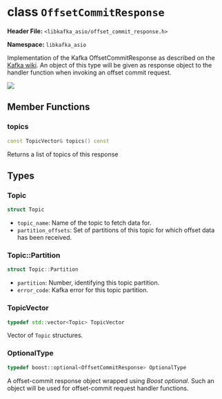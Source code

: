 
class `OffsetCommitResponse`
============================

**Header File:** `<libkafka_asio/offset_commit_response.h>`

**Namespace:** `libkafka_asio`

Implementation of the Kafka OffsetCommitResponse as described on the 
[Kafka wiki](https://cwiki.apache.org/confluence/display/KAFKA/A+Guide+To+The+Kafka+Protocol#AGuideToTheKafkaProtocol-OffsetCommitResponse).
An object of this type will be given as response object to the handler function
when invoking an offset commit request.

<img src="http://yuml.me/diagram/nofunky;scale:80/class/
[OffsetCommitResponse]++-*[Topic], 
[Topic]++-*[Topic::Partition]" 
/>


Member Functions
----------------

### topics
```cpp
const TopicVector& topics() const
```

Returns a list of topics of this response


Types
-----

### Topic
```cpp
struct Topic
```

+ `topic_name`:
   Name of the topic to fetch data for.
+ `partition_offsets`:
   Set of partitions of this topic for which offset data has been received.


### Topic::Partition
```cpp
struct Topic::Partition
```

+ `partition`:
   Number, identifying this topic partition.
+ `error_code`:
   Kafka error for this topic partition.


### TopicVector
```cpp
typedef std::vector<Topic> TopicVector
```

Vector of `Topic` structures.


### OptionalType
```cpp
typedef boost::optional<OffsetCommitResponse> OptionalType
```

A offset-commit response object wrapped using _Boost optional_. Such an object 
will be used for offset-commit request handler functions.
